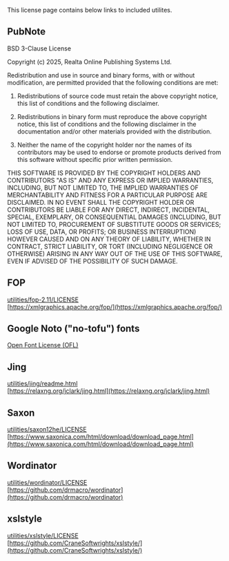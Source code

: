 This license page contains below links to included utilites.

## PubNote

BSD 3-Clause License

Copyright (c) 2025, Realta Online Publishing Systems Ltd.

Redistribution and use in source and binary forms, with or without
modification, are permitted provided that the following conditions are met:

1. Redistributions of source code must retain the above copyright notice, this
   list of conditions and the following disclaimer.

2. Redistributions in binary form must reproduce the above copyright notice,
   this list of conditions and the following disclaimer in the documentation
   and/or other materials provided with the distribution.

3. Neither the name of the copyright holder nor the names of its
   contributors may be used to endorse or promote products derived from
   this software without specific prior written permission.

THIS SOFTWARE IS PROVIDED BY THE COPYRIGHT HOLDERS AND CONTRIBUTORS "AS IS"
AND ANY EXPRESS OR IMPLIED WARRANTIES, INCLUDING, BUT NOT LIMITED TO, THE
IMPLIED WARRANTIES OF MERCHANTABILITY AND FITNESS FOR A PARTICULAR PURPOSE ARE
DISCLAIMED. IN NO EVENT SHALL THE COPYRIGHT HOLDER OR CONTRIBUTORS BE LIABLE
FOR ANY DIRECT, INDIRECT, INCIDENTAL, SPECIAL, EXEMPLARY, OR CONSEQUENTIAL
DAMAGES (INCLUDING, BUT NOT LIMITED TO, PROCUREMENT OF SUBSTITUTE GOODS OR
SERVICES; LOSS OF USE, DATA, OR PROFITS; OR BUSINESS INTERRUPTION) HOWEVER
CAUSED AND ON ANY THEORY OF LIABILITY, WHETHER IN CONTRACT, STRICT LIABILITY,
OR TORT (INCLUDING NEGLIGENCE OR OTHERWISE) ARISING IN ANY WAY OUT OF THE USE
OF THIS SOFTWARE, EVEN IF ADVISED OF THE POSSIBILITY OF SUCH DAMAGE.

## FOP
[utilities/fop-2.11/LICENSE](utilities/fop-2.11/LICENSE)  
[https://xmlgraphics.apache.org/fop/](https://xmlgraphics.apache.org/fop/)

## Google Noto ("no-tofu") fonts

[Open Font License (OFL)](https://scripts.sil.org/cms/scripts/page.php?site_id=nrsi&id=OFL)

## Jing

[utilities/jing/readme.html](utilities/jing/readme.html)  
[https://relaxng.org/jclark/jing.html](https://relaxng.org/jclark/jing.html)

## Saxon
[utilities/saxon12he/LICENSE](utilities/saxon12he/LICENSE)  
[https://www.saxonica.com/html/download/download_page.html](https://www.saxonica.com/html/download/download_page.html)

## Wordinator

[utilities/wordinator/LICENSE](utilities/wordinator/LICENSE)  
[https://github.com/drmacro/wordinator](https://github.com/drmacro/wordinator)

## xslstyle
[utilities/xslstyle/LICENSE](utilities/xslstyle/LICENSE)  
[https://github.com/CraneSoftwrights/xslstyle/](https://github.com/CraneSoftwrights/xslstyle/)


